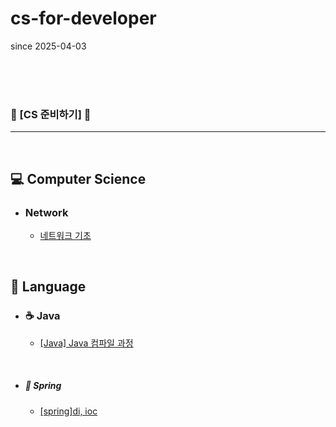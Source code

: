 # cs-for-developer

since 2025-04-03


<br>

<br>

<br>

### 🎯 [CS 준비하기] 🎯
------

<br>

## 💻 Computer Science

- ### Network

  - [네트워크 기초](https://github.com/God-of-CS/cs-for-developer/blob/main/Network/%EB%84%A4%ED%8A%B8%EC%9B%8C%ED%81%AC%20%EA%B0%9C%EB%85%90.md)
<br>

## 🐎 Language
- ### ☕ Java

  - [[Java] Java 컴파일 과정]()
<br>

- ##### 🌿 Spring
  - [[spring]di, ioc]()

<br>

<br>

<br>


